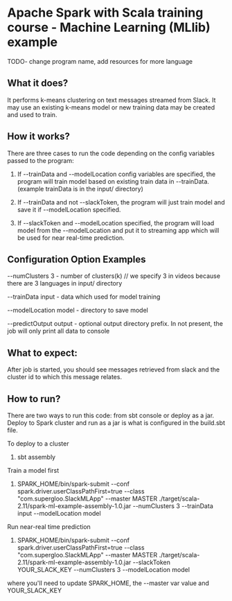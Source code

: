 # Apache Spark with Scala training course - Machine Learning (MLlib) example


TODO- change program name, add resources for more language

## What it does?
It performs k-means clustering on text messages streamed from Slack.  It may use an existing k-means model or new training data may be created and used to train.

## How it works?

There are three cases to run the code depending on the config variables passed to the program:

1. If --trainData and --modelLocation config variables are specified, the program will train model based on existing train data in --trainData.  (example trainData is in the input/ directory)

2. If --trainData and not --slackToken, the program will just train model and save it if --modelLocation specified.

3. If --slackToken and --modelLocation specified, the program will load model from the --modelLocation and put it
to streaming app which will be used for near real-time prediction.

## Configuration Option Examples

--numClusters 3 - number of clusters(k)  // we specify 3 in videos because there are 3 languages in input/ directory

--trainData input - data which used for model training

--modelLocation model - directory to save model

--predictOutput output - optional output directory prefix. In not present, the job will only print all data to console


## What to expect:
After job is started, you should see messages retrieved from slack and the cluster id to which this message relates.

## How to run?  

There are two ways to run this code: from sbt console or deploy as a jar.  Deploy to Spark cluster and run as a jar is what is configured in the build.sbt file.

To deploy to a cluster
1. sbt assembly

Train a model first
1. SPARK_HOME/bin/spark-submit --conf spark.driver.userClassPathFirst=true --class "com.supergloo.SlackMLApp" --master MASTER ./target/scala-2.11/spark-ml-example-assembly-1.0.jar --numClusters 3 --trainData input --modelLocation model

Run near-real time prediction
1. SPARK_HOME/bin/spark-submit --conf spark.driver.userClassPathFirst=true --class "com.supergloo.SlackMLApp" --master MASTER ./target/scala-2.11/spark-ml-example-assembly-1.0.jar --slackToken YOUR_SLACK_KEY  --numClusters 3 --modelLocation model 


where you'll need to update SPARK_HOME, the --master var value and YOUR_SLACK_KEY
